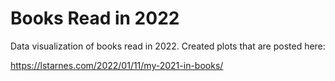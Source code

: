 # Books Read in 2022

Data visualization of books read in 2022. Created plots that are posted here:

https://lstarnes.com/2022/01/11/my-2021-in-books/
